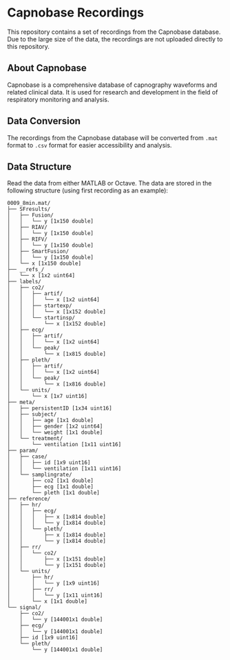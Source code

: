 # Capnobase Recordings

This repository contains a set of recordings from the Capnobase database. Due to the large size of the data, the recordings are not uploaded directly to this repository.

## About Capnobase

Capnobase is a comprehensive database of capnography waveforms and related clinical data. It is used for research and development in the field of respiratory monitoring and analysis.

## Data Conversion

The recordings from the Capnobase database will be converted from `.mat` format to `.csv` format for easier accessibility and analysis.

## Data Structure

Read the data from either MATLAB or Octave.
The data are stored in the following structure (using first recording as an example):

```
0009_8min.mat/
├── SFresults/
│   ├── Fusion/
│   │   └── y [1x150 double]
│   ├── RIAV/
│   │   └── y [1x150 double]
│   ├── RIFV/
│   │   └── y [1x150 double]
│   ├── SmartFusion/
│   │   └── y [1x150 double]
│   └── x [1x150 double]
├── __refs_/
│   └── x [1x2 uint64]
├── labels/
│   ├── co2/
│   │   ├── artif/
│   │   │   └── x [1x2 uint64]
│   │   ├── startexp/
│   │   │   └── x [1x152 double]
│   │   └── startinsp/
│   │       └── x [1x152 double]
│   ├── ecg/
│   │   ├── artif/
│   │   │   └── x [1x2 uint64]
│   │   └── peak/
│   │       └── x [1x815 double]
│   ├── pleth/
│   │   ├── artif/
│   │   │   └── x [1x2 uint64]
│   │   └── peak/
│   │       └── x [1x816 double]
│   └── units/
│       └── x [1x7 uint16]
├── meta/
│   ├── persistentID [1x34 uint16]
│   ├── subject/
│   │   ├── age [1x1 double]
│   │   ├── gender [1x2 uint64]
│   │   └── weight [1x1 double]
│   └── treatment/
│       └── ventilation [1x11 uint16]
├── param/
│   ├── case/
│   │   ├── id [1x9 uint16]
│   │   └── ventilation [1x11 uint16]
│   └── samplingrate/
│       ├── co2 [1x1 double]
│       ├── ecg [1x1 double]
│       └── pleth [1x1 double]
├── reference/
│   ├── hr/
│   │   ├── ecg/
│   │   │   ├── x [1x814 double]
│   │   │   └── y [1x814 double]
│   │   └── pleth/
│   │       ├── x [1x814 double]
│   │       └── y [1x814 double]
│   ├── rr/
│   │   └── co2/
│   │       ├── x [1x151 double]
│   │       └── y [1x151 double]
│   └── units/
│       ├── hr/
│       │   └── y [1x9 uint16]
│       ├── rr/
│       │   └── y [1x11 uint16]
│       └── x [1x1 double]
└── signal/
    ├── co2/
    │   └── y [144001x1 double]
    ├── ecg/
    │   └── y [144001x1 double]
    ├── id [1x9 uint16]
    └── pleth/
        └── y [144001x1 double]
```
